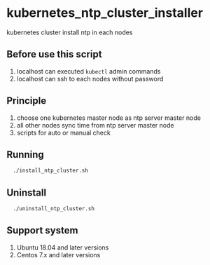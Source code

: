 # kubernetes_ntp_cluster_installer
kubernetes cluster install ntp in each nodes

## Before use this script
1. localhost can executed `kubectl` admin commands
2. localhost can ssh to each nodes without password

## Principle
1. choose one kubernetes master node as ntp server master node
2. all other nodes sync time from ntp server master node
3. scripts for auto or manual check

## Running
```bash
  ./install_ntp_cluster.sh
```

## Uninstall
```bash
  ./uninstall_ntp_cluster.sh
```

## Support system
1. Ubuntu 18.04 and later versions
2. Centos 7.x and later versions

